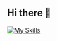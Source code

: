 ## Hi there 👋

[![My Skills](https://skillicons.dev/icons?i=java,kotlin,nodejs,figma&theme=light)](https://skillicons.dev)
